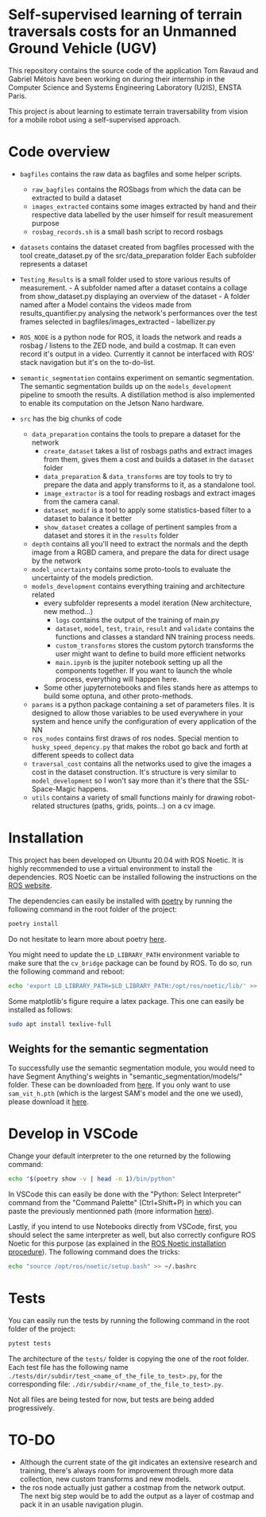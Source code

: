 # Self-supervised learning of terrain traversals costs for an Unmanned Ground Vehicle (UGV)
This repository contains the source code of the application Tom Ravaud and Gabriel Métois have been working on during their internship in the Computer Science and Systems Engineering Laboratory (U2IS), ENSTA Paris.

This project is about learning to estimate terrain traversability from vision for a mobile robot using a self-supervised approach.


# Code overview
- `bagfiles` contains the raw data as bagfiles and some helper scripts.
  - `raw_bagfiles` contains the ROSbags from which the data can be extracted to build a dataset
  - `images_extracted` contains some images extracted by hand and their respective data labelled by the user himself for result measurement purpose
  - `rosbag_records.sh` is a small bash script to record rosbags

- `datasets` contains the dataset created from bagfiles processed with the tool create_dataset.py of the src/data_preparation folder
              Each subfolder represents a dataset

- `Testing_Results` is a small folder used to store various results of measurement.
            - A subfolder named after a dataset contains a collage from show_dataset.py displaying an overview of the dataset
            - A folder named after a Model contains the videos made from results_quantifier.py analysing the network's performances over the test    frames selected in bagfiles/images_extracted
            - labellizer.py 

- `ROS_NODE` is a python node for ROS, it loads the network and reads a rosbag / listens to the ZED node, and build a costmap. It can even record    it's output in a video. Currently it cannot be interfaced with ROS' stack navigation but it's on the to-do-list.

- `semantic_segmentation` contains experiment on semantic segmentation. The semantic segmentation builds up on the `models_development` pipeline to smooth the results. A distillation method is also implemented to enable its computation on the Jetson Nano hardware.

- `src` has the big chunks of code
  - `data_preparation` contains the tools to prepare a dataset for the network
    - `create_dataset` takes a list of rosbags paths and extract images from them, gives them a cost and builds a dataset in the `dataset` folder
    - `data_preparation` & `data_transforms` are toy tools to try to prepare the data and apply transforms to it, as a standalone tool.
    - `image_extractor` is a tool for reading rosbags and extract images from the camera canal.
    - `dataset_modif` is a tool to apply some statistics-based filter to a dataset to balance it better
    - `show_dataset` creates a collage of pertinent samples from a dataset and stores it in the `results` folder
  - `depth` contains all you'll need to extract the normals and the depth image from a RGBD camera, and prepare the data for direct usage by the network
  - `model_uncertainty` contains some proto-tools to evaluate the uncertainty of the models prediction.
  - `models_development` contains everything training and architecture related
    - every subfolder represents a model iteration (New architecture, new method...)
      - `logs` contains the output of the training of main.py
      - `dataset`, `model`, `test`, `train`, `result` and `validate` contains the functions and classes a standard NN training process needs.
      - `custom_transforms` stores the custom pytorch transforms the user might want to define to build more efficient networks
      - `main.ipynb` is the jupiter notebook setting up all the components together. If you want to launch the whole process, everything will happen here.
    - Some other jupyternotebooks and files stands here as attemps to build some optuna, and other proto-methods.
  - `params` is a python package containing a set of parameters files. It is designed to allow those variables to be used everywhere in your system and hence unify the configuration of every application of the NN
  - `ros_nodes` contains first draws of ros nodes. Special mention to `husky_speed_depency.py` that makes the robot go back and forth at different speeds to collect data
  - `traversal_cost` contains all the networks used to give the images a cost in the dataset construction. It's structure is very similar to `model_development` so I won't say more than it's there that the SSL-Space-Magic happens.
  - `utils` contains a variety of small functions mainly for drawing robot-related structures (paths, grids, points...) on a cv image.

# Installation
This project has been developed on Ubuntu 20.04 with ROS Noetic. It is highly recommended to use a virtual environment to install the dependencies.
ROS Noetic can be installed following the instructions on the [ROS website](http://wiki.ros.org/noetic/Installation/Ubuntu).

The dependencies can easily be installed with [poetry](https://python-poetry.org/) by running the following command in the root folder of the project:
```sh
poetry install
```

Do not hesitate to learn more about poetry [here](https://python-poetry.org/docs/basic-usage/).

You might need to update the `LD_LIBRARY_PATH` environment variable to make sure that the `cv_bridge` package can be found by ROS. To do so, run the following command and reboot:
```sh
echo 'export LD_LIBRARY_PATH=$LD_LIBRARY_PATH:/opt/ros/noetic/lib/' >> ~/.bashrc
```

Some matplotlib's figure require a latex package. This one can easily be installed as follows:
```sh
sudo apt install texlive-full
```

## Weights for the semantic segmentation
To successfully use the semantic segmentation module, you would need to have Segment Anything's weights in "semantic_segmentation/models/" folder. These can be downloaded from [here](https://github.com/facebookresearch/segment-anything#model-checkpoints). If you only want to use `sam_vit_h.pth` (which is the largest SAM's model and the one we used), please download it [here](https://dl.fbaipublicfiles.com/segment_anything/sam_vit_h_4b8939.pt.h).

# Develop in VSCode
Change your default interpreter to the one returned by the following command: 
```sh
echo "$(poetry show -v | head -n 1)/bin/python"
```

In VSCode this can easily be done with the "Python: Select Interpreter" command from the "Command Palette" (Ctrl+Shift+P) in which you can paste the previously mentionned path (more information [here](https://code.visualstudio.com/docs/python/environments#_working-with-python-interpreters)).


Lastly, if you intend to use Notebooks directly from VSCode, first, you should select the same interpreter as well, but also correctly configure ROS Noetic for this purpose (as explained in the [ROS Noetic installation procedure](http://wiki.ros.org/noetic/Installation/Ubuntu)).
The following command does the tricks:
```sh
echo "source /opt/ros/noetic/setup.bash" >> ~/.bashrc
```

# Tests
You can easily run the tests by running the following command in the root folder of the project:
```sh
pytest tests
```

The architecture of the `tests/` folder is copying the one of the root folder. Each test file has the following name `./tests/dir/subdir/test_<name_of_the_file_to_test>.py`, for the corresponding file: `./dir/subdir/<name_of_the_file_to_test>.py`.

Not all files are being tested for now, but tests are being added progressively.

# TO-DO
- Although the current state of the git indicates an extensive research and training, there's always room for improvement through more data collection, new custom transforms and new models.
- the ros node actually just gather a costmap from the network output. The next big step would be to add the output as a layer of costmap and pack it in an usable navigation plugin.
